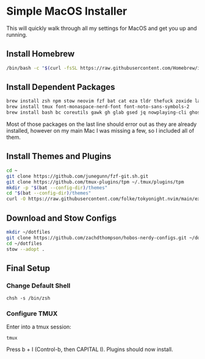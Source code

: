 # Simple MacOS Installer

This will quickly walk through all my settings for MacOS and get you up and running.

## Install Homebrew

```bash
/bin/bash -c "$(curl -fsSL https://raw.githubusercontent.com/Homebrew/install/HEAD/install.sh)"
```

## Install Dependent Packages

```bash
brew install zsh npm stow neovim fzf bat cat eza tldr thefuck zoxide lazygit
brew install tmux font-monaspace-nerd-font font-noto-sans-symbols-2
brew install bash bc coreutils gawk gh glab gsed jq nowplaying-cli ghostty
```

Most of those packages on the last line should error out as they are already installed, however on my main Mac I was missing a few, so I included all of them.

## Install Themes and Plugins

```bash
cd ~
git clone https://github.com/junegunn/fzf-git.sh.git
git clone https://github.com/tmux-plugins/tpm ~/.tmux/plugins/tpm
mkdir -p "$(bat --config-dir)/themes"
cd "$(bat --config-dir)/themes"
curl -O https://raw.githubusercontent.com/folke/tokyonight.nvim/main/extras/sublime/tokyonight_night.tmTheme
```

## Download and Stow Configs

```bash
mkdir ~/dotfiles
git clone https://github.com/zachdthompson/hobos-nerdy-configs.git ~/dotfiles
cd ~/dotfiles
stow --adopt .
```

## Final Setup

### Change Default Shell

```brew
chsh -s /bin/zsh
```

### Configure TMUX

Enter into a tmux session:

```brew
tmux
```

Press <Ctl>b + I (Control-b, then CAPITAL I).
Plugins should now install.
